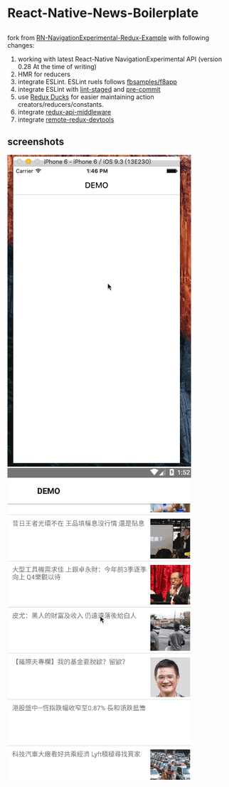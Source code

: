 # React-Native-News-Boilerplate

##
fork from [RN-NavigationExperimental-Redux-Example](https://github.com/jlyman/RN-NavigationExperimental-Redux-Example) with following changes:

1. working with latest React-Native NavigationExperimental API (version 0.28 At the time of writing)
1. HMR for reducers
1. integrate ESLint. ESLint ruels follows [fbsamples/f8app](https://github.com/fbsamples/f8app/blob/master/.eslintrc)
1. integrate ESLint with [lint-staged](https://github.com/okonet/lint-staged) and [pre-commit](https://github.com/jish/pre-commit)
1. use [Redux Ducks](https://github.com/erikras/ducks-modular-redux) for easier maintaining action creators/reducers/constants.
1. integrate [redux-api-middleware](https://github.com/agraboso/redux-api-middleware)
1. integrate [remote-redux-devtools](https://github.com/zalmoxisus/remote-redux-devtools)

## screenshots

![ios screenshot](demo/ios.gif?raw=true "Screencast of ios functionality")
![android screenshot](demo/android.gif?raw=true "Screencast of android functionality")

